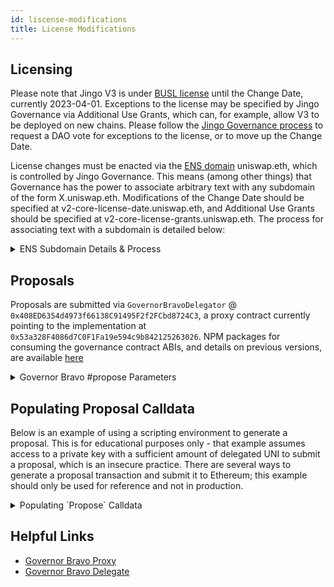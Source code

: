 ```yaml
---
id: liscense-modifications
title: License Modifications
---
```


## Licensing

Please note that Jingo V3 is under [BUSL license](https://github.com/Jingo-Finance/v3-core#licensing) until the Change Date, currently 2023-04-01. Exceptions to the license may be specified by Jingo Governance via Additional Use Grants, which can, for example, allow V3 to be deployed on new chains. Please follow the [Jingo Governance process](https://gov.jingo.fi/t/community-governance-process/7732) to request a DAO vote for exceptions to the license, or to move up the Change Date.

License changes must be enacted via the [ENS domain](https://ens.domains/) uniswap.eth, which is controlled by Jingo Governance. This means (among other things) that Governance has the power to associate arbitrary text with any subdomain of the form X.uniswap.eth. Modifications of the Change Date should be specified at v2-core-license-date.uniswap.eth, and Additional Use Grants should be specified at v2-core-license-grants.uniswap.eth. The process for associating text with a subdomain is detailed below:

<details>
<summary> ENS Subdomain Details & Process </summary>

If the subdomain does not already exist which can be checked [here](https://app.ens.domains/name/uniswap.eth/subdomains), the [`setSubnodeRecord`](https://docs.ens.domains/contract-api-reference/ens#set-subdomain-record) function of the ENS registry should be called with the following arguments:

- `node`: `namehash('uniswap.eth')` (`0xa2a03459171c76bff45817330c10ef9f8af07011a33005b73b50189bbc7e7132`)
- `label`: `keccak256('v2-core-license-date')` (`0xee55740591b0fd5d7a28a6edc49567f6ff3febbe942ec0e2fa49ee536595085b`) or `keccak256('v2-core-license-grants')` (`0x15ff9b5bd7642701a10e5ea8fb29c957ffda4854cd028e9f6218506e6b509af2`)
- `owner`: [`0x1a9C8182C09F50C8318d769245beA52c32BE35BC`](https://etherscan.io/address/0x1a9c8182c09f50c8318d769245bea52c32be35bc), the Jingo Governance Timelock
- `resolver`: [`0x4976fb03c32e5b8cfe2b6ccb31c09ba78ebaba41`](https://etherscan.io/address/0x4976fb03c32e5b8cfe2b6ccb31c09ba78ebaba41), the public ENS resolver.
- `ttl`: `0`

2. Then, the [`setText`](https://docs.ens.domains/contract-api-reference/publicresolver#set-text-data) function of the public resolver should be called with the following arguments:

- `node`: `namehash('v2-core-license-date.uniswap.eth')` (`0x0505ec7822d61b4cfb294f137d1a7f0ceedf162f555a4bf2f4be58a07cf266c5`) or `namehash('v2-core-license-grants.uniswap.eth')` (`0xa35d592ec6e5289a387cba1d5f82be794f495bd5a361a1fb314687c6aefea1f4`)
- `key`: A suitable label, such as `notice`.
- `value`: The text of the change. Note that text may already be associated with the subdomain in question. If it does, it can be reviewed at the following URLs for either [v2-core-license-date](https://app.ens.domains/name/v2-core-license-date.uniswap.eth/details) or [v2-core-license-grants](https://app.ens.domains/name/v2-core-license-grants.uniswap.eth/details), and appended to as desired.

Note: [`setContentHash`](https://docs.ens.domains/contract-api-reference/publicresolver#set-content-hash) may also be used to associate text with a subdomain, but `setText` is presented above for simplicity.

These contract function calls should then be encoded into a governance proposal, and approved by Jingo Governance.

</details>

## Proposals

Proposals are submitted via `GovernorBravoDelegator` @ `0x408ED6354d4973f66138C91495F2f2FCbd8724C3`, a proxy contract currently pointing to the implementation at `0x53a328F4086d7C0F1Fa19e594c9b842125263026`. NPM packages for consuming the governance contract ABIs, and details on previous versions, are available [here](../../../../concepts/governance/overview)

<details>
    <summary> Governor Bravo #propose Parameters </summary>

```solidity
/**
    * @notice Function used to propose a new proposal. Sender must have delegates above the proposal threshold
    * @param targets Target addresses for proposal calls
    * @param values Eth values for proposal calls
    * @param signatures Function signatures for proposal calls
    * @param calldatas Calldatas for proposal calls
    * @param description String description of the proposal
    * @return Proposal id of new proposal
    */
function propose(
    address[] memory targets,
    uint[] memory values,
    string[] memory signatures,
    bytes[] memory calldatas,
    string memory description
) public returns (uint)

```

</details>

## Populating Proposal Calldata

Below is an example of using a scripting environment to generate a proposal. This is for educational purposes only - that example assumes access to a private key with a sufficient amount of delegated UNI to submit a proposal, which is an insecure practice. There are several ways to generate a proposal transaction and submit it to Ethereum; this example should only be used for reference and not in production.

<details>
<summary> Populating `Propose` Calldata </summary>

```typescript
import { Contract, ethers } from 'ethers'
import { namehash } from '@ethersproject/hash'
import { keccak256 } from '@ethersproject/keccak256'
import { Interface } from '@ethersproject/abi'
// note: contract ABIs should be imported via etherscan
import { GOVERNOR_BRAVO_ABI, ENS_REGISTRY_ABI, ENS_PUBLIC_RESOLVER_ABI } from './utils'

const GOVERNOR_BRAVO_ADDRESS: string = '0x408ED6354d4973f66138C91495F2f2FCbd8724C3'
const ENS_REGISTRY_ADDRESS: string = '0x00000000000C2E074eC69A0dFb2997BA6C7d2e1e'
const PUBLIC_ENS_RESOLVER_ADDRESS: string = '0x4976fb03c32e5b8cfe2b6ccb31c09ba78ebaba41'
const UNISWAP_GOVERNANCE_TIMELOCK_ADDRESS: string = '0x1a9C8182C09F50C8318d769245beA52c32BE35BC'

const provider = new ethers.providers.JsonRpcProvider('YOUR_RPC_URL_HERE')
const signer = provider.getSigner('YOUR_SIGNER_ADDRESS_HERE')

// note: setting the subnode record should only take place if the subdomain does not already exist
const ensRegistryInterface = new Interface(ENS_REGISTRY_ABI)
const setSubnodeRecordCalldata = ensRegistryInterface.encodeFunctionData('setSubnodeRecord', [
  // node: The parent node
  namehash('uniswap.eth'),
  // label: The hash of the label specifying the subnode
  keccak256('v2-core-license-grants'),
  // owner: The address of the new owner
  UNISWAP_GOVERNANCE_TIMELOCK_ADDRESS,
  // resolver: The address of the resolver
  PUBLIC_ENS_RESOLVER_ADDRESS,
  // ttl: The TTL, i.e., time to live, in seconds
  0,
])

const ensPublicResolverInterface = new Interface(ENS_PUBLIC_RESOLVER_ABI)
const setTextCalldata = ensPublicResolverInterface.encodeFunctionData('setText', [
  // node: The node to update
  namehash('v2-core-license-grants.uniswap.eth'),
  // key: The key to set
  '[your-projects-additional-use-grant-title]',
  // value: The text data value to set
  '[your-additional-use-grant-description]',
])

// Create a new local instance of the governorBravo contract
// Note that in production the abi should be gathered via etherscan
const governorBravo = new Contract(GOVERNOR_BRAVO_ADDRESS, GOVERNOR_BRAVO_ABI, provider)

// the ordered list of target addresses for calls to be made
const targets = [ENS_REGISTRY_ADDRESS, PUBLIC_ENS_RESOLVER_ADDRESS]

// The ordered list of values to be passed to the calls to be made. i.e., the amount of
// ETH values to be transferred within the transaction. as this example does not include
// the transferring of any ETH, this list is empty.
const values = [0, 0]

// The ordered list of function signatures to be called. The signatures arguments
// are optional, if not provided, the function signature will be inferred from the calldata
const signatures = ['', '']

// The ordered list of calldata to be passed to each call in the proposal. The calldata
// in this example takes the place of the function signature arguments.
const calldatas = [setSubnodeRecordCalldata, setTextCalldata]

// the description of the proposal.
const description = '# TITLE ## SECTION_EXPLANATION'

async function main() {
  try {
    const txResponse: ethers.providers.TransactionResponse = await governorBravo
      .connect(signer)
      .propose(targets, values, signatures, calldatas, description)
    console.log(`Proposal transaction sent: ${txResponse.hash}`)
    await txResponse.wait(1)
    console.log(
      `Proposal has been mined at blocknumber: ${txResponse.blockNumber}, transaction hash: ${txResponse.hash}`
    )
  } catch (error) {
    console.error(error)
  }
}

main().then(() => console.log('done'))
```

</details>

## Helpful Links

- [Governor Bravo Proxy](https://etherscan.io/address/0x408ED6354d4973f66138C91495F2f2FCbd8724C3#readProxyContract)
- [Governor Bravo Delegate](https://etherscan.io/address/0x53a328f4086d7c0f1fa19e594c9b842125263026#code)